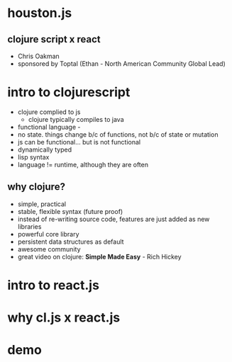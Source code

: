 # houston.js
## clojure script x react
- Chris Oakman
- sponsored by Toptal (Ethan - North American Community Global Lead)

# intro to clojurescript
- clojure complied to js
	- clojure typically compiles to java
- functional language - 
 - no state. things change b/c of functions, not b/c of state or mutation
 - js can be functional... but is not functional 
- dynamically typed
- lisp syntax 
- language != runtime, although they are often
## why clojure?
- simple, practical 
- stable, flexible syntax (future proof)
 - instead of re-writing source code, features are just added as new libraries 
- powerful core library
- persistent data structures as default
- awesome community 
- great video on clojure: **Simple Made Easy** - Rich Hickey 

# intro to react.js
# why cl.js x react.js
# demo




